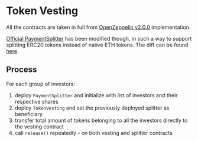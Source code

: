 # Token Vesting

All the contracts are taken in full from [OpenZeppelin v2.0.0](https://github.com/OpenZeppelin/openzeppelin-contracts/releases/tag/v2.0.0) implementation.

[Official PaymentSplitter](https://github.com/OpenZeppelin/openzeppelin-contracts/blob/06e265b38d3e9daeaa7b33f9035c700d6bc0c6a0/contracts/payment/PaymentSplitter.sol) has been modified though, in such a way to support splitting ERC20 tokens instead of native ETH tokens. The diff can be found [here](https://editor.mergely.com/oo9klPkv/).

## Process

For each group of investors:

1. deploy `PaymentSplitter` and initialize with list of investors and their respective shares
2. deploy `TokenVesting` and set the previously deployed splitter as beneficiary
3. transfer total amount of tokens belonging to all the investors directly to the vesting contract
4. call `release()` repeatedly - on both vesting and splitter contracts